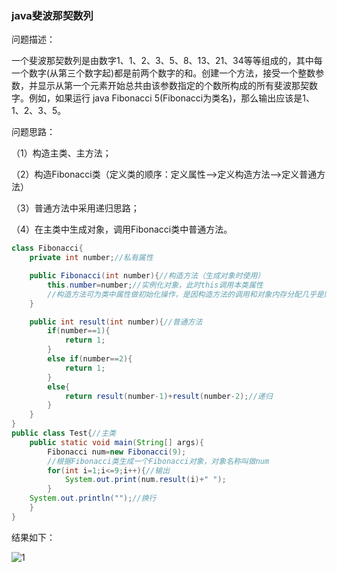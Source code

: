 ### java斐波那契数列

问题描述：

一个斐波那契数列是由数字1、1、2、3、5、8、13、21、34等等组成的，其中每一个数字(从第三个数字起)都是前两个数字的和。创建一个方法，接受一个整数参数，并显示从第一个元素开始总共由该参数指定的个数所构成的所有斐波那契数字。例如，如果运行 java Fibonacci 5(Fibonacci为类名)，那么输出应该是1、1、2、3、5。

问题思路：

（1）构造主类、主方法；

（2）构造Fibonacci类（定义类的顺序：定义属性——>定义构造方法——>定义普通方法）

（3）普通方法中采用递归思路；

（4）在主类中生成对象，调用Fibonacci类中普通方法。

```java
class Fibonacci{
    private int number;//私有属性

    public Fibonacci(int number){//构造方法（生成对象时使用）
        this.number=number;//实例化对象，此时this调用本类属性
        //构造方法可为类中属性做初始化操作，是因构造方法的调用和对象内存分配几乎是同步完成的
    }

    public int result(int number){//普通方法
        if(number==1){
            return 1;
        }
        else if(number==2){
            return 1;
        }
        else{
            return result(number-1)+result(number-2);//递归
        }
    }
}
public class Test{//主类
    public static void main(String[] args){
        Fibonacci num=new Fibonacci(9);
        //根据Fibonacci类生成一个Fibonacci对象，对象名称叫做num
        for(int i=1;i<=9;i++){//输出
            System.out.print(num.result(i)+" ");
        }
    System.out.println("");//换行
    }
}
```

结果如下：

![1](C:\Users\14665\source\JAVA学习\java斐波那契数列\1.png)

